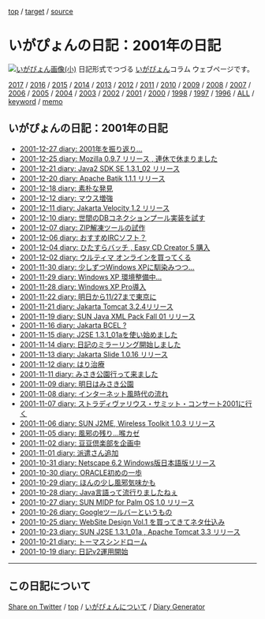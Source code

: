 [top](../index.html) / [target](https://igapyon.github.io/diary/2001/index.html) / [source](https://github.com/igapyon/diary/blob/gh-pages/2001/index.html.src.md) 

いがぴょんの日記：2001年の日記
=====================================================================================================
[![いがぴょん画像(小)](https://igapyon.github.io/diary/images/iga200306s.jpg "いがぴょん")](https://igapyon.github.io/diary/memo/memoigapyon.html) 日記形式でつづる [いがぴょん](https://igapyon.github.io/diary/memo/memoigapyon.html)コラム ウェブページです。


[2017](../2017/index.html)
/ [2016](../2016/index.html)
/ [2015](../2015/index.html)
/ [2014](../2014/index.html)
/ [2013](../2013/index.html)
/ [2012](../2012/index.html)
/ [2011](../2011/index.html)
/ [2010](../2010/index.html)
/ [2009](../2009/index.html)
/ [2008](../2008/index.html)
/ [2007](../2007/index.html)
/ [2006](../2006/index.html)
/ [2005](../2005/index.html)
/ [2004](../2004/index.html)
/ [2003](../2003/index.html)
/ [2002](../2002/index.html)
/ [2001](index.html)
/ [2000](../2000/index.html)
/ [1998](../1998/index.html)
/ [1997](../1997/index.html)
/ [1996](../1996/index.html)
/ [ALL](../idxall.html)
 / [keyword](https://igapyon.github.io/diary/keyword/index.html) / [memo](https://igapyon.github.io/diary/memo/index.html)

## いがぴょんの日記：2001年の日記

* [2001-12-27 diary: 2001年を振り返り…](ig011227.html)
* [2001-12-25 diary: Mozilla 0.9.7 リリース , 連休で休まりました](ig011225.html)
* [2001-12-21 diary: Java2 SDK SE 1.3.1_02 リリース](ig011221.html)
* [2001-12-20 diary: Apache Batik 1.1.1 リリース](ig011220.html)
* [2001-12-18 diary: 素朴な発見](ig011218.html)
* [2001-12-12 diary: マウス増強](ig011212.html)
* [2001-12-11 diary: Jakarta Velocity 1.2 リリース](ig011211.html)
* [2001-12-10 diary: 世間のDBコネクションプール実装を試す](ig011210.html)
* [2001-12-07 diary: ZIP解凍ツールの試作](ig011207.html)
* [2001-12-06 diary: おすすめIRCソフト？](ig011206.html)
* [2001-12-04 diary: ひたすらバッチ , Easy CD Creator 5 購入](ig011204.html)
* [2001-12-02 diary: ウルティマ オンラインを買ってくる](ig011202.html)
* [2001-11-30 diary: 少しずつWindows XPに馴染みつつ…](ig011130.html)
* [2001-11-29 diary: Windows XP 環境整備中…](ig011129.html)
* [2001-11-28 diary: Windows XP Pro導入](ig011128.html)
* [2001-11-22 diary: 明日から11/27まで東京に](ig011122.html)
* [2001-11-21 diary: Jakarta Tomcat 3.2.4リリース](ig011121.html)
* [2001-11-19 diary: SUN Java XML Pack Fall 01 リリース](ig011119.html)
* [2001-11-16 diary: Jakarta BCEL ?](ig011116.html)
* [2001-11-15 diary: J2SE 1.3.1_01aを使い始めました](ig011115.html)
* [2001-11-14 diary: 日記のミラーリング開始しました](ig011114.html)
* [2001-11-13 diary: Jakarta Slide 1.0.16 リリース](ig011113.html)
* [2001-11-12 diary: はり治療](ig011112.html)
* [2001-11-11 diary: みさき公園行って来ました](ig011111.html)
* [2001-11-09 diary: 明日はみさき公園](ig011109.html)
* [2001-11-08 diary: インターネット風時代の流れ](ig011108.html)
* [2001-11-07 diary: ストラディヴァリウス・サミット・コンサート2001に行く](ig011107.html)
* [2001-11-06 diary: SUN J2ME, Wireless Toolkit 1.0.3 リリース](ig011106.html)
* [2001-11-05 diary: 風邪の残り…喉カゼ](ig011105.html)
* [2001-11-02 diary: 豆豆倶楽部を企画中](ig011102.html)
* [2001-11-01 diary: 派遣さん追加](ig011101.html)
* [2001-10-31 diary: Netscape 6.2 Windows版日本語版リリース](ig011031.html)
* [2001-10-30 diary: ORACLE初めの一歩](ig011030.html)
* [2001-10-29 diary: ほんの少し風邪気味かも](ig011029.html)
* [2001-10-28 diary: Java言語って流行りましたねぇ](ig011028.html)
* [2001-10-27 diary: SUN MIDP for Palm OS 1.0 リリース](ig011027.html)
* [2001-10-26 diary: Googleツールバーというもの](ig011026.html)
* [2001-10-25 diary: WebSite Design Vol.1 を買ってきてネタ仕込み](ig011025.html)
* [2001-10-23 diary: SUN J2SE 1.3.1_01a , Apache Tomcat 3.3 リリース](ig011023.html)
* [2001-10-21 diary: トーマスシンドローム](ig011021.html)
* [2001-10-19 diary: 日記v2運用開始](ig011019.html)


----------------------------------------------------------------------------------------------------

## この日記について

[Share on Twitter](https://twitter.com/intent/tweet?hashtags=igapyon%2Cdiary%2C%E3%81%84%E3%81%8C%E3%81%B4%E3%82%87%E3%82%93&text=%E3%81%84%E3%81%8C%E3%81%B4%E3%82%87%E3%82%93%E3%81%AE%E6%97%A5%E8%A8%98%EF%BC%9A2001%E5%B9%B4%E3%81%AE%E6%97%A5%E8%A8%98&url=https%3A%2F%2Figapyon.github.io%2Fdiary%2F2001%2Findex.html) / [top](../index.html) / [いがぴょんについて](https://igapyon.github.io/diary/memo/memoigapyon.html) / [Diary Generator](https://github.com/igapyon/igapyonv3)
